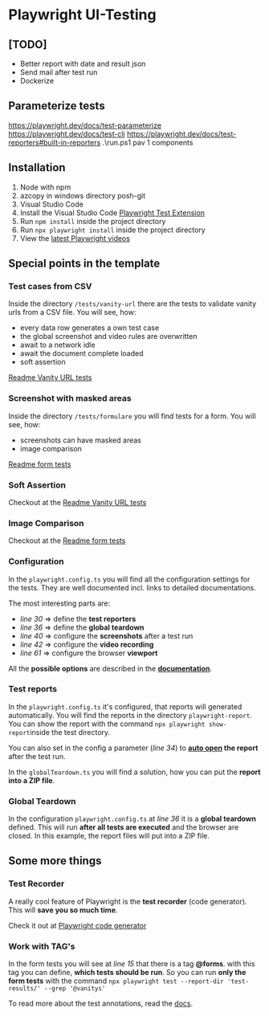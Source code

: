 # Playwright UI-Testing

## [TODO]
- Better report with date and result json
- Send mail after test run
- Dockerize

## Parameterize tests
https://playwright.dev/docs/test-parameterize 
https://playwright.dev/docs/test-cli 
https://playwright.dev/docs/test-reporters#built-in-reporters 
.\run.ps1 pav 1 components

## Installation
1. Node with npm
2. azcopy in windows directory
posh-git
3. Visual Studio Code
1. Install the Visual Studio Code [Playwright Test Extension](https://marketplace.visualstudio.com/items?itemName=ms-playwright.playwright) 
2. Run `npm install` inside the project directory
6. Run `npx playwright install` inside the project directory
3. View the [latest Playwright videos](https://www.youtube.com/c/Playwrightdev)



## Special points in the template

### Test cases from CSV

Inside the directory `/tests/vanity-url` there are the tests to validate vanity urls from a CSV file. You will see, how:

- every data row generates a own test case
- the global screenshot and video rules are overwritten
- await to a network idle
- await the document complete loaded 
- soft assertion

[Readme Vanity URL tests](./tests/vanity-url/readme.md)



### Screenshot with masked areas

Inside the directory `/tests/formulare` you will find tests for a form. You will see, how:

- screenshots can have masked areas
- image comparison

[Readme form tests](./tests/formulare/readme.md)



### Soft Assertion

Checkout at the [Readme Vanity URL tests](./tests/vanity-url/readme.md)



### Image Comparison

Checkout at the [Readme form tests](./tests/formulare/readme.md)



### Configuration

In the `playwright.config.ts` you will find all the configuration settings for the tests. They are well documented incl. links to detailed documentations.

The most interesting parts are:

- *line 30* => define the **test reporters**
- *line 36* => define the **global teardown**
- *line 40* => configure the **screenshots** after a test run
- *line 42* => configure the **video recording**
- *line 61* => configure the browser **viewport**

All the **possible options** are described in the **[documentation](https://playwright.dev/docs/test-configuration)**.



### Test reports

In the `playwright.config.ts` it's configured, that reports will generated automatically. You will find the reports in the directory `playwright-report`. You can show the report with the command `npx playwright show-report`inside the test directory.

You can also set in the config a parameter (*line 34*) to **[auto open](https://medium.com/geekculture/how-to-generate-html-report-in-playwright-f9ec9b82427a) the report** after the test run.

In the `globalTeardown.ts` you will find a solution, how you can put the **report into a ZIP file**.



### Global Teardown

In the configuration  `playwright.config.ts`  at *line 36* it is a **global teardown** defined. This will run **after all tests are executed** and the browser are closed. In this example, the report files will put into a ZIP file.



## Some more things

### Test Recorder

A really cool feature of Playwright is the **test recorder** (code generator). This will **save you so much time**.

Check it out at [Playwright code generator](https://www.youtube.com/watch?v=wGr5rz8WGCE&t=276s)



### Work with TAG's

In the form tests you will see at *line 15* that there is a tag **@forms**. with this tag you can define, **which tests should be run**. So you can run **only the form tests** with the command `npx playwright test --report-dir 'test-results/' --grep '@vanitys'`

To read more about the test annotations, read the [docs](https://playwright.dev/docs/test-annotations).

